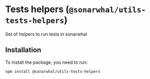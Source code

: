 # Tests helpers (`@sonarwhal/utils-tests-helpers`)

Set of helpers to run tests in sonarwhal

## Installation

To install the package, you need to run:

```bash
npm install @sonarwhal/utils-tests-helpers
```

<!-- Link labels: -->

[eda]: https://github.com/Microsoft/edge-diagnostics-adapter
[sonarwhalrc]: https://sonarwhal.com/docs/user-guide/further-configuration/sonarwhalrc-formats/

